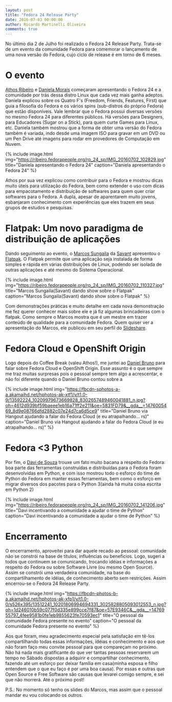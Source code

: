 ```yaml
---
layout: post
title: "Fedora 24 Release Party"
date: 2016-07-03 00:00:00
author: Ricardo Martinelli Oliveira
comments: true
---
```

No último dia 2 de Julho foi realizado o Fedora 24 Release Party. Trata-se de
um evento da comunidade Fedora para comemorar o lançamento de uma nova versão
do Fedora, cujo ciclo de release é em torno de 6 meses.

O evento
========

[Athos Ribeiro][perfil-athos] e [Daniela Morais][perfil-daniela] começaram
apresentando o Fedora 24 e a comunidade por trás dessa distro Linux que cada
vez mais ganha adeptos. Daniela explicou sobre os Quatro F's (Freedom, Friends,
Features, First) que guia a filosofia do Fedora e os vários spins (sub-distros
do próprio Fedora) que estão disponíveis. Vale lembrar que o Fedora possui
diversas versões no mesmo Fedora 24 para diferentes públicos. Há versões para
Designers, para Educadores (Sugar on a Stick), para quem curte Games para Linux,
etc.
Daniela também mostrou que a forma de obter uma versão do Fedora também é variada,
indo desde uma imagem ISO para gravar em um DVD ou um Pen Drive até imagens para
rodar em provedores de Computação em Nuvem.

{% include image.html
        img="https://ribeiro.fedorapeople.org/rp_24_sp/IMG_20160702_102829.jpg"
        title="Daniela apresentando o Fedora 24"
        caption="Daniela apresentando o Fedora 24" %}

Athos por sua vez explicou como contribuir para o Fedora e mostrou dicas muito
úteis para utilização do Fedora, bem como extender o uso com dicas para empacotamento
e distribuição de softwares para quem quer criar softwares para o Fedora.
A dupla, apesar de aparentarem muito jovens, esbanjaram conhecimento com experiências
que eles trazem em seus grupos de estudos e pesquisas.

Flatpak: Um novo paradigma de distribuição de aplicações
========================================================
Dando seguimento ao evento, o [Marcos Sungaila][perfil-marcos] da [Savant][site-savant]
apresentou o [Flatpak][site-flatpak]. O Flatpak permite que uma aplicação seja instalada
de forma simples e rápida em várias distribuições de Linux, podendo ser isolada de outras
aplicações e até mesmo do Sistema Operacional.

{% include image.html
        img="https://ribeiro.fedorapeople.org/rp_24_sp/IMG_20160702_110327.jpg"
        title="Marcos Sungaila(Savant) dando show sobre o Flatpak"
        caption="Marcos Sungaila(Savant) dando show sobre o Flatpak" %}

Com demonstrações práticas e muito detalhe em cada nova demonstração me fez querer
conhecer mais sobre ele e já fiz algumas brincadeiras com o flatpak. Como sempre o Marcos
mostra que é um mestre em trazer conteúdo de qualidade para a comunidade Fedora.
Quem quiser ver a apresentação do Marcos, ele publicou em seu perfil do [Slideshare][slides-flatpal].

Fedora Cloud e OpenShift Origin 
===============================
Logo depois do Coffee Break (valeu Athos!), me juntei ao [Daniel Bruno][perfil-daniel]
para falar sobre Fedora Cloud e OpenShift Origin. Esse assunto é o que sempre me traz
muitas surpresas pois o pessoal sempre tem algo a acrescentar, e não foi diferente quando
o Daniel Bruno contou sobre a 

{% include image.html
        img="https://fbcdn-sphotos-a-a.akamaihd.net/hphotos-ak-xtf1/v/t1.0-9/13592224_10209979673669828_8302657489460041881_n.jpg?oh=4612d939bf59baeee1eb16a71ff2e211&oe=5831FD79&__gda__=1476005469_8d9e08766dfd2882c07e24d7ca6d5ce9"
        title="Daniel Bruno via Hangout ajudando a falar do Fedora Cloud (e eu atrapalhando... rs)"
        caption="Daniel Bruno via Hangout ajudando a falar do Fedora Cloud (e eu atrapalhando... rs)" %}

Fedora <3 Python
================
Por fim, o [Davi de Souza][perfil-davi] trouxe um fato muito bacana a respeito do Fedora:
 boa parte das ferramentas construídas e distribuídas para o Fedora foram desenvolvidas 
em Python, e com isso mostrou todo o esforço do time de Python do Fedora em manter essas
ferramentas, bem como o esforço em migrar diversos dos pacotes para o Python 3(ainda há
muita coisa escrita em Python 2)

{% include image.html
        img="https://ribeiro.fedorapeople.org/rp_24_sp/IMG_20160702_141206.jpg"
        title="Davi incentivando a comunidade a ajudar o time de Python"
        caption="Davi incentivando a comunidade a ajudar o time de Python" %}
        

Encerramento
============
O encerramento, aproveitei para dar aquele recado ao pessoal: comunidade não se constrói
na base de titulos, influências ou benefícios. Logo, sugeri a todos que continuem se comunicando,
trocando idéias e informações a respeito do Fedora ou sobre Software Livre (ou mesmo Open
Source). Assim se constrói uma verdadeira comunidade, na base do compartilhamento de idéias,
de conhecimento aberto sem restrições. Assim encerrou-se o Fedora 24 Release Party.

{% include image.html
        img="https://fbcdn-photos-b-a.akamaihd.net/hphotos-ak-xfp1/v/t1.0-0/s526x395/13512241_10201806994694331_3025828805093012553_n.jpg?oh=1d246010b59c077f0d335e899cce7f87&oe=57E9346C&__gda__=1476955797_4fee9581b0fe1eb9855623fe70593ec1"
        title="O pessoal da comunidade Fedora presente no evento"
        caption="O pessoal da comunidade Fedora presente no evento" %}
        
Aos que foram, meu agradecimento especial pela satisfação em tê-los compartilhando todas essas
informações, idéias e conhecimento e aos que não foram faço meu convite pessoal para que compareçam
no próximo. Não há nada mais gratificante do que ver tantas pessoas reservarem um tempo no
Sábado dispostas a adquirir e compartilhar conhecimento, fazendo até um esforço por deixar família
em casa(minha esposa e filho entendem que o que eu faço é por uma boa causa). Por essas e outras
que Open Source e Free Software são causas que levarei comigo sempre, e sei que não morrerá.
Até o próximo post!

P.S.: No momento só tenho os slides do Marcos, mas assim que o pessoal mandar eu vou colocando os outros.


[perfil-athos]: https://github.com/athos-ribeiro
[perfil-daniela]: https://www.facebook.com/profile.php?id=623168777
[perfil-marcos]: https://ribeiro.fedorapeople.org/rp_24_sp/IMG_20160702_110327.jpg
[slides-flatpal]: http://pt.slideshare.net/msungaila/fedora-dayactivitiesusingflatpaks1
[site-savant]: http://www.savant.com.br/
[site-flatpak]: http://flatpak.org/
[perfil-daniel]: https://www.facebook.com/danielbrunos
[perfil-davi]: https://www.facebook.com/profile.php?id=100011660734085&fref=ts